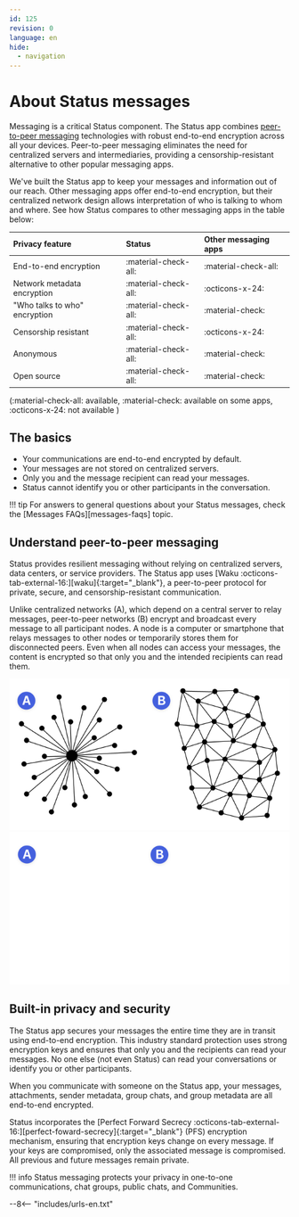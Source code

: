 ```yaml
---
id: 125
revision: 0
language: en
hide:
  - navigation
---
```


# About Status messages

Messaging is a critical Status component. The Status app combines [peer-to-peer messaging](#understand-peer-to-peer-messaging) technologies with robust end-to-end encryption across all your devices. Peer-to-peer messaging eliminates the need for centralized servers and intermediaries, providing a censorship-resistant alternative to other popular messaging apps.

We've built the Status app to keep your messages and information out of our reach. Other messaging apps offer end-to-end encryption, but their centralized network design allows interpretation of who is talking to whom and where. See how Status compares to other messaging apps in the table below:

| Privacy feature               | Status               | Other messaging apps |
|:------------------------------|:---------------------|:---------------------|
| End-to-end encryption         | :material-check-all: | :material-check-all: |
| Network metadata encryption   | :material-check-all: | :octicons-x-24:      |
| "Who talks to who" encryption | :material-check-all: | :material-check:     |
| Censorship resistant          | :material-check-all: | :octicons-x-24:      |
| Anonymous                     | :material-check-all: | :material-check:     |
| Open source                   | :material-check-all: | :material-check:     |

(:material-check-all: available, :material-check: available on some apps, :octicons-x-24: not available )

## The basics

- Your communications are end-to-end encrypted by default.
- Your messages are not stored on centralized servers.
- Only you and the message recipient can read your messages.
- Status cannot identify you or other participants in the conversation.

!!! tip
    For answers to general questions about your Status messages, check the [Messages FAQs][messages-faqs] topic.

## Understand peer-to-peer messaging

Status provides resilient messaging without relying on centralized servers, data centers, or service providers. The Status app uses [Waku :octicons-tab-external-16:][waku]{:target="_blank"}, a peer-to-peer protocol for private, secure, and censorship-resistant communication.

Unlike centralized networks (A), which depend on a central server to relay messages, peer-to-peer networks (B) encrypt and broadcast every message to all participant nodes. A node is a computer or smartphone that relays messages to other nodes or temporarily stores them for disconnected peers. Even when all nodes can access your messages, the content is encrypted so that only you and the intended recipients can read them.

![The peer-to-peer network sends messages to every node and doesn't rely on a central server.](./about-status-messages/125-0-1-dark.png#only-light)
![The peer-to-peer network sends messages to every node and doesn't rely on a central server.](./about-status-messages/125-0-1-light.png#only-dark)

## Built-in privacy and security

The Status app secures your messages the entire time they are in transit using end-to-end encryption. This industry standard protection uses strong encryption keys and ensures that only you and the recipients can read your messages. No one else (not even Status) can read your conversations or identify you or other participants.

When you communicate with someone on the Status app, your messages, attachments, sender metadata, group chats, and group metadata are all end-to-end encrypted.

Status incorporates the [Perfect Forward Secrecy :octicons-tab-external-16:][perfect-foward-secrecy]{:target="_blank"} (PFS) encryption mechanism, ensuring that encryption keys change on every message. If your keys are compromised, only the associated message is compromised. All previous and future messages remain private.

!!! info
    Status messaging protects your privacy in one-to-one communications, chat groups, public chats, and Communities.

--8<-- "includes/urls-en.txt"